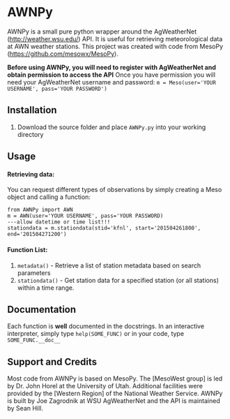 # AWNPy

AWNPy is a small pure python wrapper around the AgWeatherNet (http://weather.wsu.edu/) API. It is useful for retrieving meteorological data at AWN weather stations. This project was created with code from MesoPy (https://github.com/mesowx/MesoPy).

**Before using AWNPy, you will need to register with AgWeatherNet and obtain permission to access the API** Once you have permission you will need your AgWeatherNet username and password: `m = Meso(user='YOUR USERNAME', pass='YOUR PASSWORD')`

## Installation

1. Download the source folder and place `AWNPy.py` into your working directory

## Usage
#### Retrieving data:
You can request different types of observations by simply creating a Meso object and calling a function:

```
from AWNPy import AWN
m = AWN(user='YOUR USERNAME', pass='YOUR PASSWORD)
---allow datetime or time list!!!
stationdata = m.stationdata(stid='kfnl', start='201504261800', end='201504271200')
```

#### Function List:
1. `metadata()` - Retrieve a list of station metadata based on search parameters
2. `stationdata()` - Get station data for a specified station (or all stations) within a time range. 

## Documentation
Each function is **well** documented in the docstrings. In an interactive interpreter, simply type `help(SOME_FUNC)` or in your code, type `SOME_FUNC.__doc__` 

## Support and Credits
Most code from AWNPy is based on MesoPy. The [MesoWest group] is led by  Dr. John Horel at the University of Utah. Additional facilities were provided by the [Western Region] of the National Weather Service. AWNPy is built by Joe Zagrodnik at WSU AgWeatherNet and the API is maintained by Sean Hill. 
